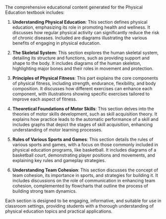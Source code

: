 The comprehensive educational content generated for the Physical Education textbook includes:

1. **Understanding Physical Education**: This section defines physical education, emphasizing its role in promoting health and wellness. It discusses how regular physical activity can significantly reduce the risk of chronic diseases. Included are diagrams illustrating the various benefits of engaging in physical education.

2. **The Skeletal System**: This section explores the human skeletal system, detailing its structure and functions, such as providing support and shape to the body. It includes diagrams of the human skeleton, highlighting major bones and their roles in movement and protection.

3. **Principles of Physical Fitness**: This part explains the core components of physical fitness, including strength, endurance, flexibility, and body composition. It discusses how different exercises can enhance each component, with illustrations showing specific exercises tailored to improve each aspect of fitness.

4. **Theoretical Foundations of Motor Skills**: This section delves into the theories of motor skills development, such as skill acquisition theory. It explains how practice leads to the automatic performance of a skill and includes graphs that depict the stages of skill acquisition, enhancing understanding of motor learning processes.

5. **Rules of Various Sports and Games**: This section details the rules of various sports and games, with a focus on those commonly included in physical education programs, like basketball. It includes diagrams of a basketball court, demonstrating player positions and movements, and explaining key rules and gameplay strategies.

6. **Understanding Team Cohesion**: This section discusses the concept of team cohesion, its importance in sports, and strategies for building it. It includes discussions on the role of communication in enhancing team cohesion, complemented by flowcharts that outline the process of building strong team dynamics.

Each section is designed to be engaging, informative, and suitable for use in classroom settings, providing students with a thorough understanding of physical education topics and practical applications.